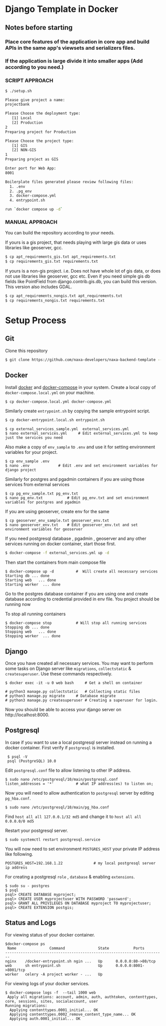 # Django Template in Docker

## Notes before starting

### Place core features of the application in core app and build APIs in the same app's viewsets and serializers files.

### If the application is large divide it into smaller apps (Add according to you need.)

### SCRIPT APPROACH

```sh
$ ./setup.sh

Please give project a name:
projectbank

Please Choose the deployment type:
   [1] Local
   [2] Production
2
Preparing project for Production

Please Choose the project type:
   [1] GIS
   [2] NON-GIS
1
Preparing project as GIS

Enter port for Web App:
8001

Boilerplate files generated please review following files:
  1. .env
  2. .pg_env
  3. docker-compose.yml
  4. entrypoint.sh

run `docker compose up -d`

```

### MANUAL APPROACH

You can build the repository according to your needs.

If yours is a gis project, that needs playing with large gis data or uses libraries like geoserver, gcc.

```sh
$ cp apt_requirements_gis.txt apt_requirements.txt
$ cp requirements_gis.txt requirements.txt
```

If yours is a non-gis project. i.e. Does not have whole lot of gis data, or does not use libraries like geoserver, gcc etc.
Even if you need simple gis db fields like PointField from django.contrib.gis.db, you can build this version. This version also includes GDAL.

```sh
$ cp apt_requirements_nongis.txt apt_requirements.txt
$ cp requirements_nongis.txt requirements.txt
```

# Setup Process

## Git

Clone this repository

```sh
$ git clone https://github.com/naxa-developers/naxa-backend-template --depth=1
```

## Docker

Install [docker](https://docs.docker.com/engine/install/) and [docker-compose](https://docs.docker.com/compose/install/) in your system.
Create a local copy of `docker-compose.local.yml` on your machine.

```sh
$ cp docker-compose.local.yml docker-compose.yml
```

Similarly create `entrypoint.sh` by copying the sample entrypoint script.

```sh
$ cp docker-entrypoint.local.sh entrypoint.sh
```

    $ cp external_services_sample.yml  external_services.yml
    $ nano external_services.yml	 # Edit external_services.yml to keep just the services you need

Also make a copy of `env_sample` to `.env` and use it for setting environment variables for your project.

    $ cp env_sample .env
    $ nano .env			    # Edit .env and set environment variables for django project

Similarly for postgres and pgadmin containers if you are using those services from external services

    $ cp pg_env_sample.txt pg_env.txt
    $ nano pg_env.txt			# Edit pg_env.txt and set environment variables for postgres and pgadmin

If you are using geoserver, create env for the same

    $ cp geoserver_env_sample.txt geoserver_env.txt
    $ nano geoserver_env.txt	# Edit geoserver_env.txt and set environment variables for geoserver

If you need postgresql database , pgadmin , geoserver and any other services running on docker container, start those first.

```sh
$ docker-compose -f external_services.yml up -d
```

Then start the containers from main compose file

    $ docker-compose up -d			#  Will create all necessary services
    Starting db ... done
    Starting web   ... done
    Starting worker  ... done

Go to the postgres database container if you are using one and create database according to credential provided in env file.
You project should be running now

To stop all running containers

    $ docker-compose stop			# Will stop all running services
    Stopping db ... done
    Stopping web   ... done
    Stopping worker  ... done

## Django

Once you have created all necessary services. You may want to perform some tasks on Django server like `migrations`, `collectstatic` & `createsuperuser`.
Use these commands respectively.

    $ docker exec -it -u 0 web bash		# Get a shell on container

    # python3 manage.py collectstatic 	# Collecting static files
    # python3 manage.py migrate		# Database migrate
    # python3 manage.py createsuperuser	# Creating a superuser for login.

Now you should be able to access your django server on http://localhost:8000.

## Postgresql

In case if you want to use a local postgresql server instead on running a docker container.
First verify if `postgresql` is installed.

     $ psql -V
     psql (PostgreSQL) 10.0

Edit `postgresql.conf` file to allow listening to other IP address.

    $ sudo nano /etc/postgresql/10/main/postgresql.conf
    listen_addresses = '*'          # what IP address(es) to listen on;

Now you will need to allow authentication to `postgresql` server by editing `pg_hba.conf`.

    $ sudo nano /etc/postgresql/10/main/pg_hba.conf

Find `host all all 127.0.0.1/32 md5` and change it to `host all all 0.0.0.0/0 md5`

Restart your postgresql server.

    $ sudo systemctl restart postgresql.service

You will now need to set environment `POSTGRES_HOST` your private IP address like following.

    POSTGRES_HOST=192.168.1.22 				# my local postgresql server ip address

For creating a postgresql `role` , `database` & enabling `extensions`.

    $ sudo su - postgres
    $ psql
    psql> CREATE DATABASE myproject;
    psql> CREATE USER myprojectuser WITH PASSWORD 'password';
    psql> GRANT ALL PRIVILEGES ON DATABASE myproject TO myprojectuser;
    psql> CREATE EXTENSION postgis;

## Status and Logs

For viewing status of your docker container.

    $docker-compose ps
     Name               Command               State           Ports
    ------------------------------------------------------------------------
    nginx    /docker-entrypoint.sh ngin ...   Up      0.0.0.0:80->80/tcp
    web      sh entrypoint.sh                 Up      0.0.0.0:8001->8001/tcp
    worker   celery -A project worker - ...   Up

For viewing logs of your docker services.

    $ docker-compose logs -f  --tail 1000 web
     Apply all migrations: account, admin, auth, authtoken, contenttypes, core, sessions, sites, socialaccount, user
    Running migrations:
      Applying contenttypes.0001_initial... OK
      Applying contenttypes.0002_remove_content_type_name... OK
      Applying auth.0001_initial... OK
